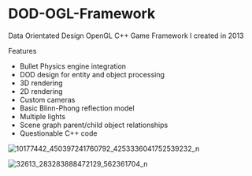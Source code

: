 # DOD-OGL-Framework
Data Orientated Design OpenGL C++ Game Framework I created in 2013

Features
- Bullet Physics engine integration
- DOD design for entity and object processing
- 3D rendering
- 2D rendering
- Custom cameras
- Basic Blinn-Phong reflection model
- Multiple lights
- Scene graph parent/child object relationships
- Questionable C++ code

![10177442_450397241760792_4253336041752539232_n](https://user-images.githubusercontent.com/26551228/154507947-d0130529-a745-42db-b4f3-85c71582a907.jpg)

![32613_283283888472129_562361704_n](https://user-images.githubusercontent.com/26551228/154507959-87455338-0afa-471e-aa6a-6b066afb8df1.jpg)
